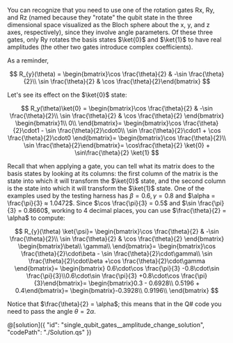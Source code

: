 You can recognize that you need to use one of the rotation gates Rx, Ry, and Rz (named because they "rotate" the qubit state in the three dimensional space visualized as the Bloch sphere about the x, y, and z axes, respectively), since they involve angle parameters. Of these three gates, only Ry rotates the basis states $\ket{0}$ and $\ket{1}$ to have real amplitudes (the other two gates introduce complex coefficients).

As a reminder,

$$
R_{y}(\theta) =
\begin{bmatrix}\cos \frac{\theta}{2} & -\sin \frac{\theta}{2}\\ \sin \frac{\theta}{2} & \cos \frac{\theta}{2}\end{bmatrix}
$$

Let's see its effect on the $\ket{0}$ state:

$$
R_y(\theta)\ket{0} =
\begin{bmatrix}\cos \frac{\theta}{2} & -\sin \frac{\theta}{2}\\ \sin \frac{\theta}{2} & \cos \frac{\theta}{2} \end{bmatrix}
\begin{bmatrix}1\\ 0\\ \end{bmatrix}=
\begin{bmatrix}\cos \frac{\theta}{2}\cdot1 - \sin \frac{\theta}{2}\cdot0\\ \sin \frac{\theta}{2}\cdot1 + \cos \frac{\theta}{2}\cdot0
\end{bmatrix}=
\begin{bmatrix}\cos \frac{\theta}{2}\\ \sin \frac{\theta}{2}\end{bmatrix}=
\cos\frac{\theta}{2} \ket{0} + \sin\frac{\theta}{2} \ket{1}
$$

Recall that when applying a gate, you can tell what its matrix does to the basis states by looking at its columns: the first column of the matrix is the state into which it will transform the $\ket{0}$ state, and the second column is the state into which it will transform the $\ket{1}$ state.
One of the examples used by the testing harness has $\beta = 0.6, \gamma = 0.8$ and $\alpha = \frac{\pi}{3} ≈ 1.0472$.
Since $\cos \frac{\pi}{3} = 0.5$ and $\sin \frac{\pi}{3} = 0.8660$, working to 4 decimal places, you can use $\frac{\theta}{2} = \alpha$ to compute:

$$
R_{y}(\theta) \ket{\psi}=
 \begin{bmatrix}\cos \frac{\theta}{2} & -\sin \frac{\theta}{2}\\ \sin \frac{\theta}{2} & \cos \frac{\theta}{2} \end{bmatrix}
  \begin{bmatrix}\beta\\ \gamma\\ \end{bmatrix}=
  \begin{bmatrix}\cos \frac{\theta}{2}\cdot\beta - \sin \frac{\theta}{2}\cdot\gamma\\ \sin \frac{\theta}{2}\cdot\beta +\cos \frac{\theta}{2}\cdot\gamma \end{bmatrix}=
 \begin{bmatrix} 0.6\cdot\cos \frac{\pi}{3} -0.8\cdot\sin \frac{\pi}{3}\\0.6\cdot\sin \frac{\pi}{3} +0.8\cdot\cos \frac{\pi}{3}\end{bmatrix}=
 \begin{bmatrix}0.3 - 0.6928\\ 0.5196 + 0.4\end{bmatrix}=
\begin{bmatrix}-0.3928\\ 0.9196\\ \end{bmatrix}
$$

Notice that $\frac{\theta}{2} = \alpha$; this means that in the Q# code you need to pass the angle $\theta = 2\alpha$.

@[solution]({
"id": "single_qubit_gates__amplitude_change_solution",
"codePath": "./Solution.qs"
})
